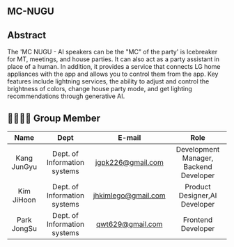## MC-NUGU

## Abstract
The 'MC NUGU - AI speakers can be the "MC" of the party' is Icebreaker for MT, meetings, and house parties. It can also act as a party assistant in place of a human.
In  addition, it  provides  a  service  that  connects  LG home appliances with the app and allows you to control them from the app. Key features include lightning services, the ability to adjust and  control  the  brightness  of  colors,  change  house  party  mode, and get lighting recommendations through generative AI. 

## 👨‍👨‍👧‍👧 Group Member

|Name|Dept|E-mail|Role|
|:---:|:---:|:---:|:---:|
|Kang JunGyu|Dept. of Information systems|jgpk226@gmail.com|Development Manager, Backend Developer|
|Kim JiHoon|Dept. of Information systems|jhkimlego@gmail.com|Product Designer,AI Developer|
|Park JongSu|Dept. of Information systems|qwt629@gmail.com|Frontend Developer|

<br>
